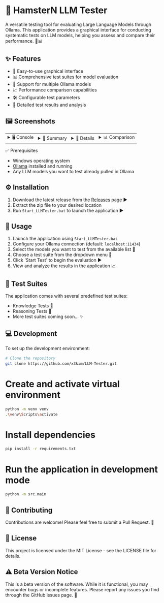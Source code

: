 # 🤖 HamsterN LLM Tester

A versatile testing tool for evaluating Large Language Models through Ollama. This application provides a graphical interface for conducting systematic tests on LLM models, helping you assess and compare their performance. 🧠📊

## ✨ Features

- 🚀 Easy-to-use graphical interface
- 📊 Comprehensive test suites for model evaluation
- 🔄 Support for multiple Ollama models
- 📈 Performance comparison capabilities
- 🛠 Configurable test parameters
- 📝 Detailed test results and analysis

## 🖼️ Screenshots
<table>
  <tr>
    <td>
      <details>
        <summary>🖥️ Console</summary>
        <img src="screenshots/console.png" width="300">
      </details>
    </td>
    <td>
      <details>
        <summary>📝 Summary</summary>
        <img src="screenshots/summary.png" width="300">
      </details>
    </td>
    <td>
      <details>
        <summary>📂 Details</summary>
        <img src="screenshots/details.png" width="300">
      </details>
    </td>
    <td>
      <details>
        <summary>📊 Comparison</summary>
        <img src="screenshots/comparison.png" width="300">
      </details>
    </td>
  </tr>
</table



## ✅ Prerequisites

- Windows operating system
- [Ollama](https://ollama.ai/) installed and running
- Any LLM models you want to test already pulled in Ollama

## ⚙️ Installation

1. Download the latest release from the [Releases](https://github.com/x3kim/HamsterN-LLMTester/releases) page ▶️
2. Extract the zip file to your desired location
3. Run `Start_LLMTester.bat` to launch the application ▶️

## 🚀 Usage

1. Launch the application using `Start_LLMTester.bat`
2. Configure your Ollama connection (default: `localhost:11434`)
3. Select the models you want to test from the available list 🤖
4. Choose a test suite from the dropdown menu 🧪
5. Click 'Start Test' to begin the evaluation ▶️
6. View and analyze the results in the application 📈

## 🧪 Test Suites

The application comes with several predefined test suites:
- Knowledge Tests 🤔
- Reasoning Tests 🧩
- More test suites coming soon... ✨

## 💻 Development

To set up the development environment:

```bash
# Clone the repository
git clone https://github.com/x3kim/LLM-Tester.git
```

# Create and activate virtual environment
```bash
python -m venv venv
.\venv\Scripts\activate
```

# Install dependencies
```bash
pip install -r requirements.txt
```

# Run the application in development mode
```bash
python -m src.main
```

## 🙏 Contributing
Contributions are welcome! Please feel free to submit a Pull Request. 🤝

## 📜 License
This project is licensed under the MIT License - see the LICENSE file for details.

## ⚠️ Beta Version Notice
This is a beta version of the software. While it is functional, you may encounter bugs or incomplete features. Please report any issues you find through the GitHub issues page. 🐛
